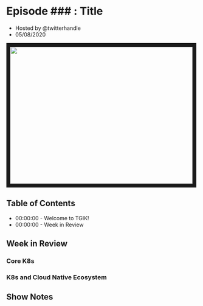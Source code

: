 # Episode ### : Title
- Hosted by @twitterhandle
- 05/08/2020

<!--- Thumbnailed embed of the video, n8Xo_ghCIOSY is the video id from the youtube url --->

<a href="https://www.youtube.com/watch?v=bQw3UZgYmOk
" target="_blank"><img src="http://img.youtube.com/vi/bQw3UZgYmOk/hqdefault.jpg" width="480" height="360" border="10" /></a>

## Table of Contents

- 00:00:00 - Welcome to TGIK!
- 00:00:00 - Week in Review

## Week in Review

### Core K8s

### K8s and Cloud Native Ecosystem


## Show Notes

